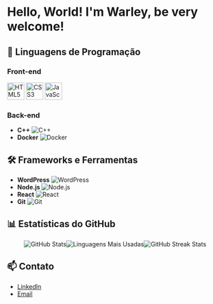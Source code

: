 # Hello, World! I'm Warley, be very welcome!

## 🚀 Linguagens de Programação

### Front-end
<div style="center">
<img src="https://cdn.jsdelivr.net/gh/devicons/devicon@latest/icons/html5/html5-original.svg" alt="HTML5" width="40" height="40">
<img src="https://cdn.jsdelivr.net/gh/devicons/devicon@latest/icons/css3/css3-original.svg" alt="CSS3" width="40" height="40" />
<img src="https://cdn.jsdelivr.net/gh/devicons/devicon@latest/icons/javascript/javascript-original.svg" alt="JavaScript" width="40" height="40" />
</div>

### Back-end
- **C++** ![C++](https://cdn.jsdelivr.net/gh/devicons/devicon@latest/icons/cplusplus/cplusplus-original.svg)
- **Docker** ![Docker](https://cdn.jsdelivr.net/gh/devicons/devicon@latest/icons/docker/docker-original.svg)

## 🛠️ Frameworks e Ferramentas
- **WordPress** ![WordPress](https://cdn.jsdelivr.net/gh/devicons/devicon@latest/icons/wordpress/wordpress-original.svg)
- **Node.js** ![Node.js](https://cdn.jsdelivr.net/gh/devicons/devicon@latest/icons/nodejs/nodejs-original.svg)
- **React** ![React](https://cdn.jsdelivr.net/gh/devicons/devicon@latest/icons/react/react-original.svg)
- **Git** ![Git](https://cdn.jsdelivr.net/gh/devicons/devicon@latest/icons/git/git-original.svg)

## 📊 Estatísticas do GitHub

<div style="display: flex; flex-direction: row; justify-content: center; align-items: center;">
  <img src="https://github-readme-stats.vercel.app/api?username=seu-usuario&show_icons=true&theme=radical" alt="GitHub Stats" />
  <img src="https://github-readme-stats.vercel.app/api/top-langs/?username=seu-usuario&layout=compact&theme=radical" alt="Linguagens Mais Usadas" />
  <img src="https://github-readme-streak-stats.herokuapp.com/?user=seu-usuario&theme=dark" alt="GitHub Streak Stats" />
</div>

## 📫 Contato

- [LinkedIn](https://www.linkedin.com/in/seu-perfil/)
- [Email](mailto:seu-email@example.com)



